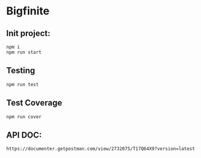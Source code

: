 # Bigfinite

## Init project:

```
npm i
npm run start
```
## Testing
```
npm run test
```

## Test Coverage
```
npm run cover
```

## API DOC:
```
https://documenter.getpostman.com/view/2732075/T17Q64X9?version=latest
```
